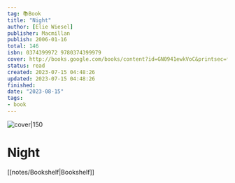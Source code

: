 ```yaml
---
tag: 📚Book
title: "Night"
author: [Elie Wiesel]
publisher: Macmillan
publish: 2006-01-16
total: 146
isbn: 0374399972 9780374399979
cover: http://books.google.com/books/content?id=GN0941ewkVoC&printsec=frontcover&img=1&zoom=1&edge=curl&source=gbs_api
status: read
created: 2023-07-15 04:48:26
updated: 2023-07-15 04:48:26
finished: 
date: "2023-08-15"
tags:
- book
---
```


![cover|150](http://books.google.com/books/content?id=GN0941ewkVoC&printsec=frontcover&img=1&zoom=1&edge=curl&source=gbs_api)

# Night
[[notes/Bookshelf|Bookshelf]]